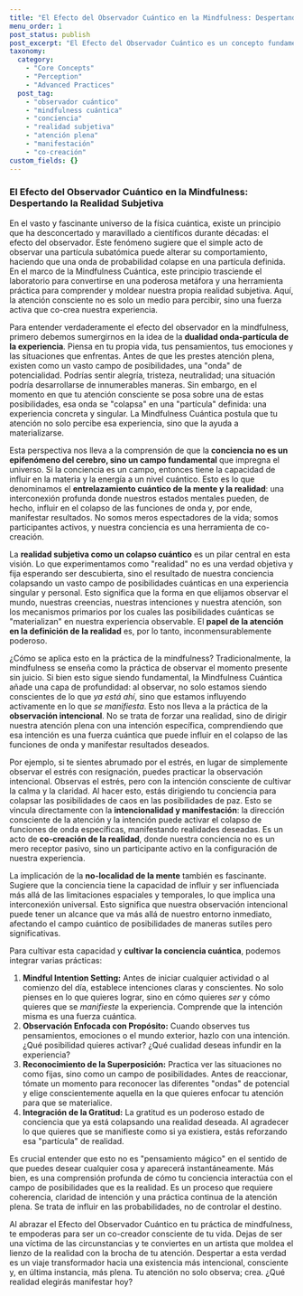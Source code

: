 ```yaml
---
title: "El Efecto del Observador Cuántico en la Mindfulness: Despertando la Realidad Subjetiva"
menu_order: 1
post_status: publish
post_excerpt: "El Efecto del Observador Cuántico es un concepto fundamental en la Mindfulness Cuántica que revela cómo nuestra conciencia no solo percibe, sino que activamente co-crea nuestra realidad. Al comprender la dualidad onda-partícula de la experiencia, aprendemos a usar la atención plena como una fuerza poderosa para colapsar las posibilidades infinitas en experiencias definidas y manifestar intenciones. Este artículo explora cómo nuestra atención consciente es un mecanismo primordial en la configuración de nuestro mundo subjetivo y cómo podemos cultivar esta capacidad para una vida más intencional."
taxonomy:
  category:
    - "Core Concepts"
    - "Perception"
    - "Advanced Practices"
  post_tag:
    - "observador cuántico"
    - "mindfulness cuántica"
    - "conciencia"
    - "realidad subjetiva"
    - "atención plena"
    - "manifestación"
    - "co-creación"
custom_fields: {}
---
```


### El Efecto del Observador Cuántico en la Mindfulness: Despertando la Realidad Subjetiva

En el vasto y fascinante universo de la física cuántica, existe un principio que ha desconcertado y maravillado a científicos durante décadas: el efecto del observador. Este fenómeno sugiere que el simple acto de observar una partícula subatómica puede alterar su comportamiento, haciendo que una onda de probabilidad colapse en una partícula definida. En el marco de la Mindfulness Cuántica, este principio trasciende el laboratorio para convertirse en una poderosa metáfora y una herramienta práctica para comprender y moldear nuestra propia realidad subjetiva. Aquí, la atención consciente no es solo un medio para percibir, sino una fuerza activa que co-crea nuestra experiencia.

Para entender verdaderamente el efecto del observador en la mindfulness, primero debemos sumergirnos en la idea de la **dualidad onda-partícula de la experiencia**. Piensa en tu propia vida, tus pensamientos, tus emociones y las situaciones que enfrentas. Antes de que les prestes atención plena, existen como un vasto campo de posibilidades, una "onda" de potencialidad. Podrías sentir alegría, tristeza, neutralidad; una situación podría desarrollarse de innumerables maneras. Sin embargo, en el momento en que tu atención consciente se posa sobre una de estas posibilidades, esa onda se "colapsa" en una "partícula" definida: una experiencia concreta y singular. La Mindfulness Cuántica postula que tu atención no solo percibe esa experiencia, sino que la ayuda a materializarse.

Esta perspectiva nos lleva a la comprensión de que la **conciencia no es un epifenómeno del cerebro, sino un campo fundamental** que impregna el universo. Si la conciencia es un campo, entonces tiene la capacidad de influir en la materia y la energía a un nivel cuántico. Esto es lo que denominamos el **entrelazamiento cuántico de la mente y la realidad**: una interconexión profunda donde nuestros estados mentales pueden, de hecho, influir en el colapso de las funciones de onda y, por ende, manifestar resultados. No somos meros espectadores de la vida; somos participantes activos, y nuestra conciencia es una herramienta de co-creación.

La **realidad subjetiva como un colapso cuántico** es un pilar central en esta visión. Lo que experimentamos como "realidad" no es una verdad objetiva y fija esperando ser descubierta, sino el resultado de nuestra conciencia colapsando un vasto campo de posibilidades cuánticas en una experiencia singular y personal. Esto significa que la forma en que elijamos observar el mundo, nuestras creencias, nuestras intenciones y nuestra atención, son los mecanismos primarios por los cuales las posibilidades cuánticas se "materializan" en nuestra experiencia observable. El **papel de la atención en la definición de la realidad** es, por lo tanto, inconmensurablemente poderoso.

¿Cómo se aplica esto en la práctica de la mindfulness? Tradicionalmente, la mindfulness se enseña como la práctica de observar el momento presente sin juicio. Si bien esto sigue siendo fundamental, la Mindfulness Cuántica añade una capa de profundidad: al observar, no solo estamos siendo conscientes de lo que *ya está ahí*, sino que estamos influyendo activamente en lo que *se manifiesta*. Esto nos lleva a la práctica de la **observación intencional**. No se trata de forzar una realidad, sino de dirigir nuestra atención plena con una intención específica, comprendiendo que esa intención es una fuerza cuántica que puede influir en el colapso de las funciones de onda y manifestar resultados deseados.

Por ejemplo, si te sientes abrumado por el estrés, en lugar de simplemente observar el estrés con resignación, puedes practicar la observación intencional. Observas el estrés, pero con la intención consciente de cultivar la calma y la claridad. Al hacer esto, estás dirigiendo tu conciencia para colapsar las posibilidades de caos en las posibilidades de paz. Esto se vincula directamente con la **intencionalidad y manifestación**: la dirección consciente de la atención y la intención puede activar el colapso de funciones de onda específicas, manifestando realidades deseadas. Es un acto de **co-creación de la realidad**, donde nuestra conciencia no es un mero receptor pasivo, sino un participante activo en la configuración de nuestra experiencia.

La implicación de la **no-localidad de la mente** también es fascinante. Sugiere que la conciencia tiene la capacidad de influir y ser influenciada más allá de las limitaciones espaciales y temporales, lo que implica una interconexión universal. Esto significa que nuestra observación intencional puede tener un alcance que va más allá de nuestro entorno inmediato, afectando el campo cuántico de posibilidades de maneras sutiles pero significativas.

Para cultivar esta capacidad y **cultivar la conciencia cuántica**, podemos integrar varias prácticas:

1.  **Mindful Intention Setting:** Antes de iniciar cualquier actividad o al comienzo del día, establece intenciones claras y conscientes. No solo pienses en lo que quieres lograr, sino en cómo quieres *ser* y cómo quieres que se *manifieste* la experiencia. Comprende que la intención misma es una fuerza cuántica.
2.  **Observación Enfocada con Propósito:** Cuando observes tus pensamientos, emociones o el mundo exterior, hazlo con una intención. ¿Qué posibilidad quieres activar? ¿Qué cualidad deseas infundir en la experiencia?
3.  **Reconocimiento de la Superposición:** Practica ver las situaciones no como fijas, sino como un campo de posibilidades. Antes de reaccionar, tómate un momento para reconocer las diferentes "ondas" de potencial y elige conscientemente aquella en la que quieres enfocar tu atención para que se materialice.
4.  **Integración de la Gratitud:** La gratitud es un poderoso estado de conciencia que ya está colapsando una realidad deseada. Al agradecer lo que quieres que se manifieste como si ya existiera, estás reforzando esa "partícula" de realidad.

Es crucial entender que esto no es "pensamiento mágico" en el sentido de que puedes desear cualquier cosa y aparecerá instantáneamente. Más bien, es una comprensión profunda de cómo tu conciencia interactúa con el campo de posibilidades que es la realidad. Es un proceso que requiere coherencia, claridad de intención y una práctica continua de la atención plena. Se trata de influir en las probabilidades, no de controlar el destino.

Al abrazar el Efecto del Observador Cuántico en tu práctica de mindfulness, te empoderas para ser un co-creador consciente de tu vida. Dejas de ser una víctima de las circunstancias y te conviertes en un artista que moldea el lienzo de la realidad con la brocha de tu atención. Despertar a esta verdad es un viaje transformador hacia una existencia más intencional, consciente y, en última instancia, más plena. Tu atención no solo observa; crea. ¿Qué realidad elegirás manifestar hoy?